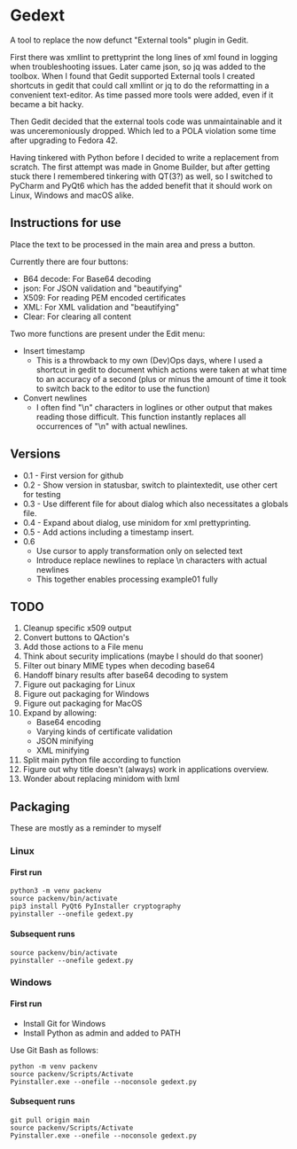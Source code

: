 # Gedext
A tool to replace the now defunct "External tools" plugin in Gedit. 

First there was xmllint to prettyprint the long lines of xml found
in logging when troubleshooting issues. Later came json, so jq was
added to the toolbox. When I found that Gedit supported External tools
I created shortcuts in gedit that could call xmllint or jq to do the
reformatting in a convenient text-editor.
As time passed more tools were added, even if it became a bit hacky.

Then Gedit decided that the external tools code was unmaintainable and
it was unceremoniously dropped. Which led to a POLA violation some time
after upgrading to Fedora 42.

Having tinkered with Python before I decided to write a replacement
from scratch. The first attempt was made in Gnome Builder, but after
getting stuck there I remembered tinkering with QT(3?) as well, so I
switched to PyCharm and PyQt6 which has the added benefit that it should
work on Linux, Windows and macOS alike.


## Instructions for use
Place the text to be processed in the main area and press a button.

Currently there are four buttons:
* B64 decode: For Base64 decoding
* json: For JSON validation and "beautifying"
* X509: For reading PEM encoded certificates
* XML: For XML validation and "beautifying"
* Clear: For clearing all content

Two more functions are present under the Edit menu:
* Insert timestamp
  * This is a throwback to my own (Dev)Ops days, where I used a shortcut in gedit to document which actions were taken at what time to an accuracy of a second (plus or minus the amount of time it took to switch back to the editor to use the function)
* Convert newlines
  * I often find "\n" characters in loglines or other output that makes reading those difficult. This function instantly replaces all occurrences of "\n" with actual newlines. 

## Versions
* 0.1 - First version for github
* 0.2 - Show version in statusbar, switch to plaintextedit, use other cert for testing
* 0.3 - Use different file for about dialog which also necessitates a globals file.
* 0.4 - Expand about dialog, use minidom for xml prettyprinting.
* 0.5 - Add actions including a timestamp insert.
* 0.6
  * Use cursor to apply transformation only on selected text
  * Introduce replace newlines to replace \n characters with actual newlines
  * This together enables processing example01 fully

## TODO
1. Cleanup specific x509 output
2. Convert buttons to QAction's
3. Add those actions to a File menu
4. Think about security implications (maybe I should do that sooner)
5. Filter out binary MIME types when decoding base64
6. Handoff binary results after base64 decoding to system
7. Figure out packaging for Linux
8. Figure out packaging for Windows
9. Figure out packaging for MacOS
10. Expand by allowing:
    * Base64 encoding
    * Varying kinds of certificate validation
    * JSON minifying
    * XML minifying
11. Split main python file according to function
12. Figure out why title doesn't (always) work in applications overview.
13. Wonder about replacing minidom with lxml

## Packaging
These are mostly as a reminder to myself
### Linux
#### First run

    python3 -m venv packenv
    source packenv/bin/activate
    pip3 install PyQt6 PyInstaller cryptography
    pyinstaller --onefile gedext.py

#### Subsequent runs

    source packenv/bin/activate
    pyinstaller --onefile gedext.py

### Windows
#### First run
* Install Git for Windows
* Install Python as admin and added to PATH

Use Git Bash as follows:

    python -m venv packenv
    source packenv/Scripts/Activate
    Pyinstaller.exe --onefile --noconsole gedext.py

#### Subsequent runs

    git pull origin main
    source packenv/Scripts/Activate
    Pyinstaller.exe --onefile --noconsole gedext.py